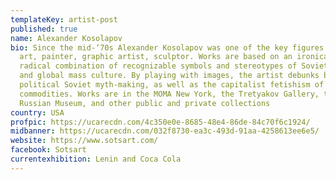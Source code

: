 ```yaml
---
templateKey: artist-post
published: true
name: Alexander Kosolapov
bio: Since the mid-‘70s Alexander Kosolapov was one of the key figures of social
  art, painter, graphic artist, sculptor. Works are based on an ironically
  radical combination of recognizable symbols and stereotypes of Soviet ideology
  and global mass culture. By playing with images, the artist debunks both the
  political Soviet myth-making, as well as the capitalist fetishism of
  commodities. Works are in the MOMA New York, the Tretyakov Gallery, the
  Russian Museum, and other public and private collections
country: USA
profpic: https://ucarecdn.com/4c350e0e-8685-48e4-86de-84c70f6c1924/
midbanner: https://ucarecdn.com/032f8730-ea3c-493d-91aa-4258613ee6e5/
website: https://www.sotsart.com/
facebook: Sotsart
currentexhibition: Lenin and Coca Cola
---
```

